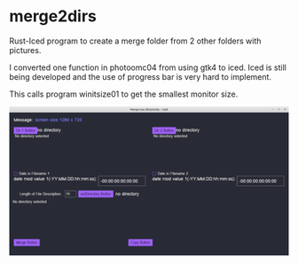 # merge2dirs
Rust-Iced program to create a merge folder from 2 other folders with pictures.

I converted one function in photoomc04 from using gtk4 to iced. Iced is still being developed and the use of progress bar is very hard to implement.

This calls program winitsize01 to get the smallest monitor size.

<img src="image/merge2dirs131.png" width="800px" />
